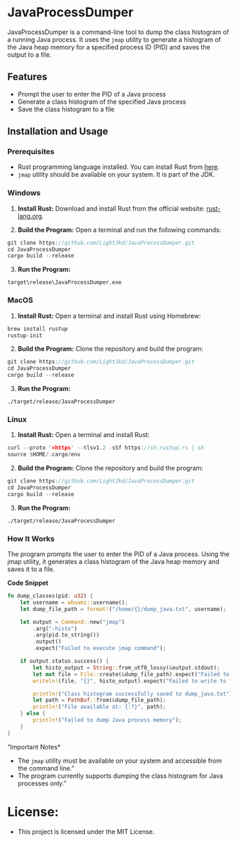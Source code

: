 # JavaProcessDumper

JavaProcessDumper is a command-line tool to dump the class histogram of a running Java process. It uses the `jmap` utility to generate a histogram of the Java heap memory for a specified process ID (PID) and saves the output to a file.

## Features
- Prompt the user to enter the PID of a Java process
- Generate a class histogram of the specified Java process
- Save the class histogram to a file

## Installation and Usage

### Prerequisites
- Rust programming language installed. You can install Rust from [here](https://www.rust-lang.org/tools/install).
- `jmap` utility should be available on your system. It is part of the JDK.

### Windows

1. **Install Rust:**
   Download and install Rust from the official website: [rust-lang.org](https://www.rust-lang.org/tools/install).

2. **Build the Program:**
   Open a terminal and run the following commands:
```rust
git clone https://github.com/LightJkd/JavaProcessDumper.git
cd JavaProcessDumper
cargo build --release

```

3.  **Run the Program:**
```
target\release\JavaProcessDumper.exe

```


### MacOS
1. **Install Rust:**
Open a terminal and install Rust using Homebrew:
```rust
brew install rustup
rustup-init

```

2. **Build the Program:**
Clone the repository and build the program:
```rust
git clone https://github.com/LightJkd/JavaProcessDumper.git
cd JavaProcessDumper
cargo build --release

```
3.  **Run the Program:**
```
./target/release/JavaProcessDumper

```

### Linux

1. **Install Rust:**
Open a terminal and install Rust:
```rust
curl --proto '=https' --tlsv1.2 -sSf https://sh.rustup.rs | sh
source $HOME/.cargo/env

```

2. **Build the Program:**
Clone the repository and build the program:
```rust
git clone https://github.com/LightJkd/JavaProcessDumper.git
cd JavaProcessDumper
cargo build --release

```

3.  **Run the Program:**
```
./target/release/JavaProcessDumper

```


### How It Works
The program prompts the user to enter the PID of a Java process. Using the jmap utility, it generates a class histogram of the Java heap memory and saves it to a file.

**Code Snippet**
```rust
fn dump_classes(pid: u32) {
    let username = whoami::username();
    let dump_file_path = format!("/home/{}/dump_java.txt", username);

    let output = Command::new("jmap")
        .arg("-histo")
        .arg(pid.to_string())
        .output()
        .expect("Failed to execute jmap command");

    if output.status.success() {
        let histo_output = String::from_utf8_lossy(&output.stdout);
        let mut file = File::create(&dump_file_path).expect("Failed to create file");
        writeln!(file, "{}", histo_output).expect("Failed to write to file");

        println!("Class histogram successfully saved to dump_java.txt");
        let path = PathBuf::from(&dump_file_path);
        println!("File available at: {:?}", path);
    } else {
        println!("Failed to dump Java process memory");
    }
}

``` 

“Important Notes*
 * The `jmap` utility must be available on your system and accessible from the command line.”
 * The program currently supports dumping the class histogram for Java processes only.”

 # License:
 * This project is licensed under the MIT License. 
